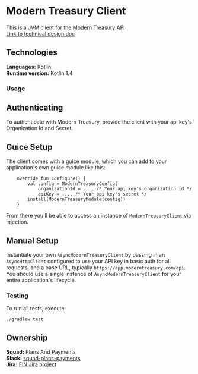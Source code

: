 # Modern Treasury Client

This is a JVM client for the [Modern Treasury API](https://docs.moderntreasury.com/reference)  
[Link to technical design doc](https://docs.google.com/document/d/1jRiC7TdkA88_Wto7dya_EP4Ok6S7McJbvGh6JYIRB6g/edit#)

## Technologies
**Languages:** Kotlin  
**Runtime version:** Kotlin 1.4

### Usage
## Authenticating
To authenticate with Modern Treasury, provide the client with your api key's Organization Id and Secret.

## Guice Setup
The client comes with a guice module, which you can add to your application's own guice module like this:
```
    override fun configure() {
        val config = ModernTreasuryConfig(
            organizationId = ..., /* Your api key's organization id */
            apiKey = ..., /* Your api key's secret */
        install(ModernTreasuryModule(config))
    }
```

From there you'll be able to access an instance of `ModernTreasuryClient` via injection.

## Manual Setup
Instantiate your own `AsyncModernTreasuryClient` by passing in an `AsyncHttpClient` configured to use your API key in 
basic auth for all requests, and a base URL, typically `https://app.moderntreasury.com/api`. You should use a single
instance of `AsyncModernTreasuryClient` for your entire application's lifecycle.

### Testing
To run all tests, execute:
```
./gradlew test
```

## Ownership
**Squad:** Plans And Payments  
**Slack:** [squad-plans-payments](https://classpass.slack.com/archives/CFW7SMMQF)  
**Jira:** [FIN Jira project](https://classpass.atlassian.net/jira/software/c/projects/FIN/issues/)  
